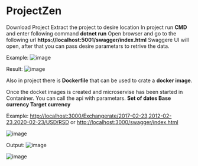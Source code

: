 # ProjectZen
Download Project
Extract the project to desire location
In project run **CMD** and enter following command **dotnet run**
Open browser and go to the following url **https://localhost:5001/swagger/index.html**
Swaggere UI will open, after that you can pass desire parametars to retrive the data.

Example: 
![image](https://user-images.githubusercontent.com/20918713/170870304-47bf73ee-6061-4cd2-9da8-317633ecfde9.png)


Result:
![image](https://user-images.githubusercontent.com/20918713/170870344-97131783-68c1-4f1a-841f-694f79c62c28.png)


Also in project there is **Dockerfile** that can be used to crate a **docker image**.

Once the docket images is created and microservise has been started in Contaniner.
You can call the api with parametars.
**Set of dates
  Base currency
  Target currency**

Example: [http://localhost:3000/Exchangerate/2017-02-23,2012-02-23,2020-02-23/USD/RSD](http://localhost:3000/Exchangerate/2018-02-01,%202018-02-15,%202018-03-01/SEK/NOK)
or [
http://localhost:3000/swagger/index.html](http://localhost:3000/swagger/index.html)

![image](https://user-images.githubusercontent.com/20918713/170870304-47bf73ee-6061-4cd2-9da8-317633ecfde9.png)

Output:
![image](https://user-images.githubusercontent.com/20918713/170870627-921a2410-7553-47f9-864b-7f481691ee35.png)

![image](https://user-images.githubusercontent.com/20918713/170870912-438917c8-6b9e-4e5b-b2ed-4041c78ea458.png)


